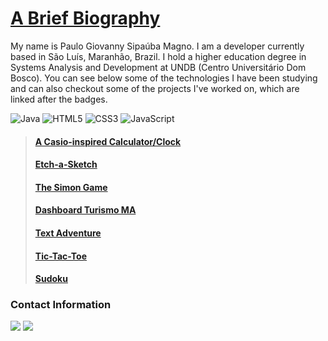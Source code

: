 # [A Brief Biography](https://linkedin.com/in/pgsmagno/) <a name="en"></a>

My name is Paulo Giovanny Sipaúba Magno. I am a developer currently based in São Luís, Maranhão, Brazil. I hold a higher education degree in Systems Analysis and Development at UNDB (Centro Universitário Dom Bosco). You can see below some of the technologies I have been studying and can also checkout some of the projects I've worked on, which are linked after the badges.

![Java](https://img.shields.io/badge/java-%23ED8B00.svg?style=for-the-badge&logo=java&logoColor=white) ![HTML5](https://img.shields.io/badge/html5-%23E34F26.svg?style=for-the-badge&logo=html5&logoColor=white) ![CSS3](https://img.shields.io/badge/css3-%231572B6.svg?style=for-the-badge&logo=css3&logoColor=white)  ![JavaScript](https://img.shields.io/badge/javascript-%23323330.svg?style=for-the-badge&logo=javascript&logoColor=%23F7DF1E)

>#### [A Casio-inspired Calculator/Clock](https://pgmagno.github.io/tod-calculator/)
>#### [Etch-a-Sketch](https://pgmagno.github.io/etch-a-sketch/)
>#### [The Simon Game](https://pgmagno.github.io/simon-game/)
>#### [Dashboard Turismo MA](https://observatorioturismoma.github.io/dashboard/)
>#### [Text Adventure](https://github.com/pgmagno/textAdventure/)
>#### [Tic-Tac-Toe](https://github.com/pgmagno/tictactoe)
>#### [Sudoku](https://github.com/pgmagno/sudoku)

### Contact Information

<a href="https://linkedin.com/in/pgsmagno/" target="_blank"><img src="https://img.shields.io/badge/linkedin-%230077B5.svg?style=for-the-badge&logo=linkedin&logoColor=white"></a>
<a href="mailto:pgs.magno@gmail.com" target="_blank"><img src="https://img.shields.io/badge/Gmail-D14836?style=for-the-badge&logo=gmail&logoColor=white"></a>
